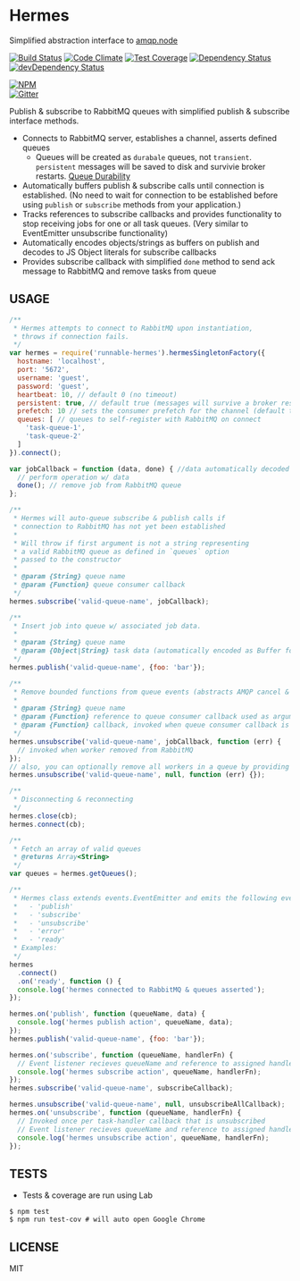 Hermes
======

Simplified abstraction interface to [amqp.node](https://github.com/squaremo/amqp.node)  

[![Build Status](https://travis-ci.org/Runnable/hermes.svg)](https://travis-ci.org/Runnable/hermes)
[![Code Climate](https://codeclimate.com/github/Runnable/hermes/badges/gpa.svg)](https://codeclimate.com/github/runnable/hermes)
[![Test Coverage](https://codeclimate.com/github/Runnable/hermes/badges/coverage.svg)](https://codeclimate.com/github/runnable/hermes)
[![Dependency Status](https://david-dm.org/Runnable/hermes.svg)](https://david-dm.org/runnable/hermes)
[![devDependency Status](https://david-dm.org/Runnable/hermes/dev-status.svg)](https://david-dm.org/runnable/hermes#info=devDependencies)

[![NPM](https://nodei.co/npm/runnable-hermes.png?compact=true)](https://nodei.co/npm/runnable-hermes/)  
[![Gitter](https://badges.gitter.im/Join%20Chat.svg)](https://gitter.im/Runnable/hermes?utm_source=badge&utm_medium=badge&utm_campaign=pr-badge)  

Publish & subscribe to RabbitMQ queues with simplified publish & subscribe interface
methods.  

- Connects to RabbitMQ server, establishes a channel, asserts defined queues
  - Queues will be created as `durabale` queues, not `transient`. `persistent` messages will be saved to disk and survivie broker restarts. [Queue Durability](https://www.rabbitmq.com/tutorials/amqp-concepts.html#queue-durability)
- Automatically buffers publish & subscribe calls until connection is established. (No need to wait for connection to be established before using `publish` or `subscribe` methods from your application.)
- Tracks references to subscribe callbacks and provides functionality to stop receiving jobs for one or all task queues. (Very similar to EventEmitter unsubscribe functionality)
- Automatically encodes objects/strings as buffers on publish and decodes to JS Object literals for subscribe callbacks
- Provides subscribe callback with simplified `done` method to send ack message to RabbitMQ and remove tasks from queue

USAGE
-----
```js
/**
 * Hermes attempts to connect to RabbitMQ upon instantiation,
 * throws if connection fails.
 */
var hermes = require('runnable-hermes').hermesSingletonFactory({
  hostname: 'localhost',
  port: '5672',
  username: 'guest',
  password: 'guest',
  heartbeat: 10, // default 0 (no timeout)
  persistent: true, // default true (messages will survive a broker restart event)
  prefetch: 10 // sets the consumer prefetch for the channel (default to not being applied)
  queues: [ // queues to self-register with RabbitMQ on connect
    'task-queue-1',
    'task-queue-2'
  ]
}).connect();

var jobCallback = function (data, done) { //data automatically decoded into object or string
  // perform operation w/ data
  done(); // remove job from RabbitMQ queue
};

/**
 * Hermes will auto-queue subscribe & publish calls if
 * connection to RabbitMQ has not yet been established
 *
 * Will throw if first argument is not a string representing
 * a valid RabbitMQ queue as defined in `queues` option
 * passed to the constructor
 *
 * @param {String} queue name
 * @param {Function} queue consumer callback
 */
hermes.subscribe('valid-queue-name', jobCallback);

/**
 * Insert job into queue w/ associated job data.
 *
 * @param {String} queue name
 * @param {Object|String} task data (automatically encoded as Buffer for transmisison to RabbitMQ, will be automatically decoded in subscribe)
 */
hermes.publish('valid-queue-name', {foo: 'bar'});

/**
 * Remove bounded functions from queue events (abstracts AMQP cancel & consumerTags)
 *
 * @param {String} queue name
 * @param {Function} reference to queue consumer callback used as argument to `hermes.subscribe`
 * @param {Function} callback, invoked when queue consumer callback is no longer consuming from queue
 */
hermes.unsubscribe('valid-queue-name', jobCallback, function (err) {
  // invoked when worker removed from RabbitMQ
});
// also, you can optionally remove all workers in a queue by providing null instead of a reference to a single queue consumer callback
hermes.unsubscribe('valid-queue-name', null, function (err) {});

/**
 * Disconnecting & reconnecting
 */
hermes.close(cb);
hermes.connect(cb);

/**
 * Fetch an array of valid queues
 * @returns Array<String>
 */
var queues = hermes.getQueues();

/**
 * Hermes class extends events.EventEmitter and emits the following events:
 *   - 'publish'
 *   - 'subscribe'
 *   - 'unsubscribe'
 *   - 'error'
 *   - 'ready'
 * Examples:
 */
hermes
  .connect()
  .on('ready', function () {
  console.log('hermes connected to RabbitMQ & queues asserted');
});

hermes.on('publish', function (queueName, data) {
  console.log('hermes publish action', queueName, data);
});
hermes.publish('valid-queue-name', {foo: 'bar'});

hermes.on('subscribe', function (queueName, handlerFn) {
  // Event listener recieves queueName and reference to assigned handler function
  console.log('hermes subscribe action', queueName, handlerFn);
});
hermes.subscribe('valid-queue-name', subscribeCallback);

hermes.unsubscribe('valid-queue-name', null, unsubscribeAllCallback);
hermes.on('unsubscribe', function (queueName, handlerFn) {
  // Invoked once per task-handler callback that is unsubscribed
  // Event listener recieves queueName and reference to assigned handler function
  console.log('hermes unsubscribe action', queueName, handlerFn);
});
```

TESTS
-----
 - Tests & coverage are run using Lab
```
$ npm test
$ npm run test-cov # will auto open Google Chrome
```

LICENSE
-------
MIT
